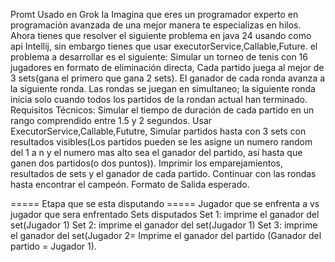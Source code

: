 Promt Usado en Grok Ia
Imagina que eres un programador experto en programación avanzada de una mejor manera te especializas en hilos. Ahora tienes que resolver el siguiente problema en java 24 usando como api Intellij, 
sin embargo tienes que usar executorService,Callable,Future. el problema a desarrollar es el siguiente: Simular un torneo de tenis con 16 jugadores en formato de eliminación directa, 
Cada partido juega al mejor de 3 sets(gana el primero que gana 2 sets). El ganador de cada ronda avanza  a la siguiente ronda. Las rondas se juegan en simultaneo;
la siguiente ronda inicia solo cuando todos los partidos de la rondan actual han terminado. Requisitos Técnicos: Simular el tiempo de duración de cada partido en un rango comprendido entre 1.5 y 2 segundos.
Usar ExecutorService,Callable,Fututre, Simular partidos hasta con 3 sets con resultados visibles(Los partidos pueden se les asigne un numero random del 1 a n y el numero mas alto sea el ganador del partido, 
así hasta que ganen dos partidos(o dos puntos)). Imprimir los emparejamientos, resultados de sets y el ganador de cada partido. Continuar con las rondas hasta encontrar el campeón.
Formato de Salida esperado.
 
 ===== Etapa que se esta disputando =====
Jugador que se enfrenta a vs jugador que sera enfrentado
Sets disputados
Set 1: imprime el ganador del set(Jugador 1)
Set 2: imprime el ganador del set(Jugador 1)
Set 3: imprime el ganador del set(Jugador 2=
Imprime el ganador del partido (Ganador del partido = Jugador 1).

